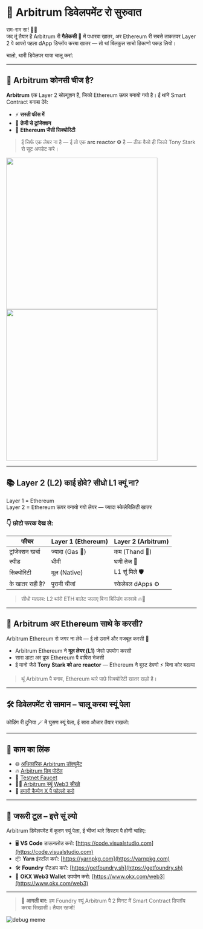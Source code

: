 # 🚀 Arbitrum डिवेलपमेंट रो सुरुवात

राम-राम सा! 🧑‍🚀  
जद तूं तैयार है Arbitrum री **गैलेकसी** 🌌 में पधारबा खातर, अर Ethereum री सबसे ताकतवर Layer 2 पे आपरो पहला dApp डिप्लॉय करबा खातर — तो थां बिलकुल साचो ठिकाणो पकड़ लियो।

चालो, थारी डिवेलपर यात्रा चालू करां:

---

## 🧠 Arbitrum कोनसी चीज है?

**Arbitrum** एक Layer 2 सोल्यूशन है, जिको Ethereum ऊपर बनायो गयो है। ई थांने Smart Contract बनाबा देवे:
- ⚡ **सस्ती फीस में**
- 🚀 **तेजी से ट्रांजेक्शन**
- 🔐 **Ethereum जैसी सिक्योरिटी**

> ई सिर्फ एक लेयर ना है — ई तो एक **arc reactor ⚙️** है — ठीक वैसो ही जिको Tony Stark रो सूट अपडेट करे।

<img src="https://github.com/user-attachments/assets/f2894764-6df7-45db-aed1-28bf4dae2648" width="400"/>
<br>
<img src="https://github.com/user-attachments/assets/1d78fd76-3107-4fb0-8c4b-9c5ea4159d66" width="400"/>

---

## 📚 Layer 2 (L2) काई होवे? सीधो L1 क्यूं ना?

Layer 1 = Ethereum  
Layer 2 = Ethereum ऊपर बनायो गयो लेयर — ज्यादा स्केलेबिलिटी खातर

### 👇 छोटो फरक देख ले:

| फीचर               | Layer 1 (Ethereum) | Layer 2 (Arbitrum) |
|---------------------|-------------------|--------------------|
| ट्रांजेक्शन खर्चा     | ज्यादा (Gas 🤑)     | कम (Thand 🧊)        |
| स्पीड                | धीमी               | घणी तेज 🚀          |
| सिक्योरिटी           | मूल (Native)       | L1 सूं मिले 🛡       |
| के खातर सही है?      | पुरानी चीजां        | स्केलेबल dApps ⚙️   |

> सीधो मतलब: L2 थांरो ETH वालेट जलाए बिना बिल्डिंग करवावे 🔥💸

---

## 🌉 Arbitrum अर Ethereum साथे के करसी?

Arbitrum Ethereum रो जगर ना लेवे — ई तो उसनें और मजबूत करसी 💪

- Arbitrum Ethereum ने **मूल लेयर (L1)** जेसो उपयोग करसी
- सारा डाटा अर प्रूफ Ethereum पै वापिस भेजसी
- ई मानो जैसे **Tony Stark को arc reactor** — Ethereum नै बूस्ट देवणो ⚡ बिना कोर बदल्या

> थूं Arbitrum पै बनाव, Ethereum थारे पाछे सिक्योरिटी खातर खड़ो है।

---

## 🛠️ डिवेलपमेंट रो सामान – चालू करबा स्यूं पेला

कोडिंग री दुनिया 🪄 में घुसण स्यूं पेला, ई सारा औजार तैयार राखजो:

---

## 🔗 काम का लिंक

- 🌐 [अधिकारिक Arbitrum डॉक्युमेंट](https://docs.arbitrum.io/)
- 🔥 [Arbitrum डिव पोर्टल](https://portal.arbitrum.io/)
- 🧪 [Testnet Faucet](https://faucet.quicknode.com/arbitrum/goerli)
- 👨‍🏫 [Arbitrum स्यूं Web3 सीखो](https://arbitrum.io/education/)
- 🎯 [हमारी कैम्पेन X पै फोल्लो करो](https://x.com/HackTourIND)

---

## 🧰 जरूरी टूल – इत्ते सूं ल्यो

Arbitrum डिवेलपमेंट में कूदण स्यूं पेला, ई चीजां थारे सिस्टम पै होणी चाहिए:

- 🖥️ **VS Code** डाऊनलोड करो: [https://code.visualstudio.com](https://code.visualstudio.com)
- 📦 **Yarn** इंस्टॉल करो: [https://yarnpkg.com](https://yarnpkg.com)
- 🛠️ **Foundry** सैटअप करो: [https://getfoundry.sh](https://getfoundry.sh)
- 🦊 **OKX Web3 Wallet** उपयोग करो: [https://www.okx.com/web3](https://www.okx.com/web3)

---

> 📢 **आगली बार:** हम Foundry स्यूं Arbitrum पै 2 मिनट में Smart Contract डिप्लॉय करबा सिखासी। तैयार रहजो!

![debug meme](https://i.pinimg.com/originals/86/d1/76/86d1767ba3ecb6af8df3e4e5dda376eb.gif)
